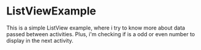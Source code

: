 # ListViewExample
This is a simple ListView example, where i try to know more about data passed between activities. Plus, i'm checking if is a odd or even number to display in the next activity.
